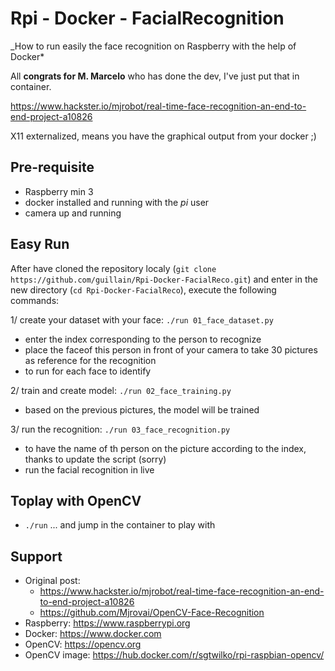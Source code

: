# Rpi - Docker - FacialRecognition
_How to run easily the face recognition on Raspberry with the help of Docker*

All **congrats for M. Marcelo** who has done the dev, I've just put that in container.

https://www.hackster.io/mjrobot/real-time-face-recognition-an-end-to-end-project-a10826

X11 externalized, means you have the graphical output from your docker ;)

## Pre-requisite
- Raspberry min 3
- docker installed and running with the *pi* user
- camera up and running

## Easy Run
After have cloned the repository localy (`git clone https://github.com/guillain/Rpi-Docker-FacialReco.git`)
and enter in the new directory (`cd Rpi-Docker-FacialReco`), execute the following commands:

1/ create your dataset with your face: `./run 01_face_dataset.py`
  - enter the index corresponding to the person to recognize
  - place the faceof this person in front of your camera to take 30 pictures as reference for the recognition
  - to run for each face to identify

2/ train and create model: `./run 02_face_training.py`
  - based on the previous pictures, the model will be trained
  
3/ run the recognition: `./run 03_face_recognition.py`
  - to have the name of th person on the picture according to the index, thanks to update the script (sorry)
  - run the facial recognition in live
  
## Toplay with OpenCV
- `./run` ... and jump in the container to play with
 
## Support
- Original post:
  - https://www.hackster.io/mjrobot/real-time-face-recognition-an-end-to-end-project-a10826
  - https://github.com/Mjrovai/OpenCV-Face-Recognition
- Raspberry: https://www.raspberrypi.org
- Docker: https://www.docker.com
- OpenCV: https://opencv.org
- OpenCV image: https://hub.docker.com/r/sgtwilko/rpi-raspbian-opencv/

